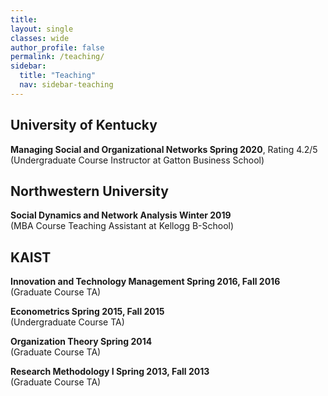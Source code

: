 ```yaml
---
title: 
layout: single
classes: wide
author_profile: false
permalink: /teaching/
sidebar:
  title: "Teaching"
  nav: sidebar-teaching
---
```


## University of Kentucky
**Managing Social and Organizational Networks Spring 2020**, Rating 4.2/5  
(Undergraduate Course Instructor at Gatton Business School) 

## Northwestern University
**Social Dynamics and Network Analysis Winter 2019**  
(MBA Course Teaching Assistant at Kellogg B-School)

## KAIST
**Innovation and Technology Management Spring 2016, Fall 2016**  
(Graduate Course TA)

**Econometrics Spring 2015, Fall 2015**  
(Undergraduate Course TA)

**Organization Theory Spring 2014**  
(Graduate Course TA)

**Research Methodology I Spring 2013, Fall 2013**  
(Graduate Course TA) 
